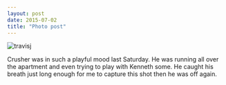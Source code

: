```yaml
---
layout: post
date: 2015-07-02
title: "Photo post"
---
```

![travisj](/images/1e998e1e791833bb7ffa326a620e294d0a98eb690d81c4add35a2137e17df748.jpg)

<p>Crusher was in such a playful mood last Saturday. He was running all over the apartment and even trying to play with Kenneth some. He caught his breath just long enough for me to capture this shot then he was off again.</p>